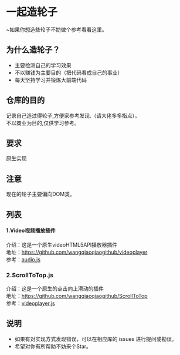 # 一起造轮子
~如果你想造些轮子不妨做个参考看看这里。
<br/>
## 为什么造轮子？
* 主要检测自己的学习效果
* 不以赚钱为主要目的（把代码看成自己的事业）
* 每天坚持学习并锻炼大前端代码
## 仓库的目的
记录自己造过得轮子,方便家参考发现.（请大佬多多指点）。
<br/>
不以商业为目的,仅供学习参考。
<br/>
## 要求
原生实现
<br/>
## 注意
现在的轮子主要偏向DOM类。
<br/>
## 列表
#### 1.Video视频播放插件
介绍：这是一个原生videoHTML5API播放器插件
<br/>
地址：https://github.com/wangqiaoqiaogithub/videoplayer
<br/>
参考：[audio.js](https://github.com/wangqiaoqiaogithub/videoplayer/blob/master/src/js/audio.js "悬停显示")
### 2.ScrollToTop.js
介绍：这是一个原生的点击向上滑动的插件
<br/>
地址：https://github.com/wangqiaoqiaogithub/ScrollToTop
<br/>
参考：[videoplayer.js](https://github.com/wangqiaoqiaogithub/ScrollToTop/blob/master/src/js/scrollToTop.js "悬停显示")
## 说明
* 如果有对实现方式发现错误，可以在相应库的 issues 进行提问或勘误。
* 希望对你有所帮助不妨来个Star。
